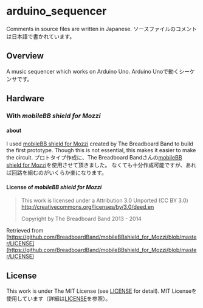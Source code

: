 # arduino_sequencer
Comments in source files are written in Japanese.
ソースファイルのコメントは日本語で書かれています。

## Overview
A music sequencer which works on Arduino Uno.
Arduino Unoで動くシーケンサです。

## Hardware
### With _mobileBB shield for Mozzi_
#### about
I used [mobileBB shield for Mozzi](https://github.com/BreadboardBand/mobileBBshield_for_Mozzi) created by The Breadboard Band to build the first prototype.
Though this is not essential, this makes it easier to make the circuit.
プロトタイプ作成に、The Breadboard Bandさんの[mobileBB shield for Mozzi](https://github.com/BreadboardBand/mobileBBshield_for_Mozzi)を使用させて頂きました。
なくても十分作成可能ですが、あれば回路を組むのがいくらか楽になります。

#### License of _mobileBB shield for Mozzi_
>This work is licensed under a
>Attribution 3.0 Unported (CC BY 3.0)
>http://creativecommons.org/licenses/by/3.0/deed.en
>
>Copyright by The Breadboard Band 2013 - 2014

Retrieved from [https://github.com/BreadboardBand/mobileBBshield_for_Mozzi/blob/master/LICENSE](https://github.com/BreadboardBand/mobileBBshield_for_Mozzi/blob/master/LICENSE)

## License
This work is under The MIT License (see [LICENSE](./LICENSE) for detail).
MIT Licenseを使用しています（詳細は[LICENSE](./LICENSE)を参照）。
